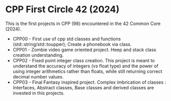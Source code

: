 # CPP First Circle 42 (2024)
This is the first projects in CPP (98) encountered in the 42 Common Core (2024).

* CPP00 - First use of cpp std classes and functions (std::string/std::toupper); Create a phonebook via class.
* CPP01 - Zombie video game oriented project. Heep and stack class creation understanding.
* CPP02 - Fixed point integer class creation. This project is meant to understand the accuracy of integers (vs float type) and the power of using integer arithmetics rather than floats, while still returning correct decimal number values.
* CPP03 - Final Fantasy inspired project. Complex imbrication of classes : Interfaces, Abstract classes, Base classes and derived classes are invested in this projects.
